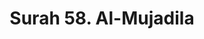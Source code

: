 ---
title       : "Surah 58. Al-Mujadila"
DATE        : 7/25/2018 9:18:17 AM
draft       : false
TYPE        : "quran"
layout      : "surah"
BookCode    : "ARB"
SurahNumber : "58"
TotalAyah   : "22"
---